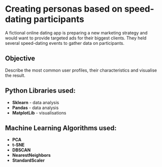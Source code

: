 <h1> Creating personas based on speed-dating participants  </h1>

A fictional online dating app is preparing a new marketing strategy and would want to provide targeted ads for their biggest clients. 
They held several speed-dating events to gather data on participants.

<h2> Objective </h2>
Describe the most common user profiles, their characteristics and visualise the result.

<h2> Python Libraries used: </h2>
<ul>
 <li> <b>Sklearn</b> - data analysis</li>
 <li> <b>Pandas</b> - data analysis</li>
 <li> <b>MatplotLib</b> - visualisations </li>
 </ul>

<h2> Machine Learning Algorithms used: </h2>
<ul>
  <li> <b>PCA</b> </li>
  <li> <b>t-SNE</b> </li>
  <li> <b>DBSCAN</b> </li>
  <li> <b>NearestNeighbors</b> </li>
  <li> <b>StandardScaler</b> </li>
</ul>
